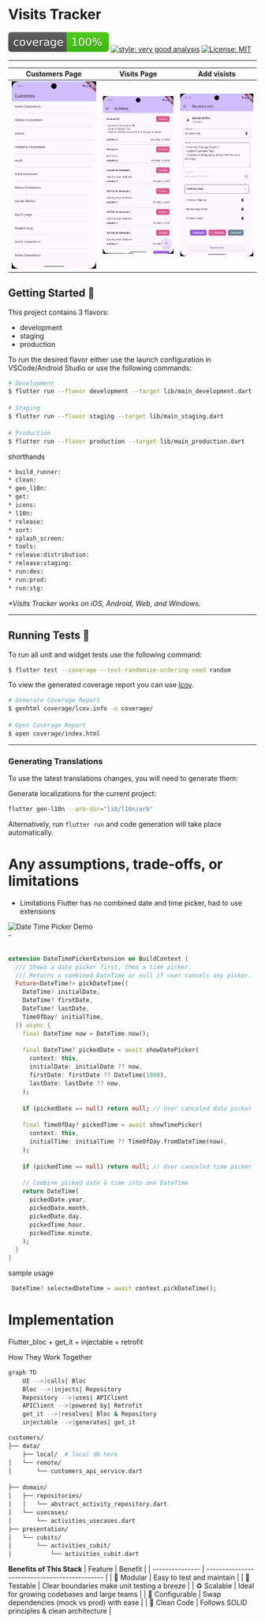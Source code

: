 # Visits Tracker

![coverage][coverage_badge]
[![style: very good analysis][very_good_analysis_badge]][very_good_analysis_link]
[![License: MIT][license_badge]][license_link]


---

| Customers Page      |  Visits Page     | Add visists      |
|--------------------|--------------------|------------------|
| ![Customers Page](./screenshots/2.png) | ![ Activities Page](./screenshots/1.png) | ![Add Activities](./screenshots/3.png) |


## Getting Started 🚀

This project contains 3 flavors:

- development
- staging
- production

To run the desired flavor either use the launch configuration in VSCode/Android Studio or use the following commands:

```sh
# Development
$ flutter run --flavor development --target lib/main_development.dart

# Staging
$ flutter run --flavor staging --target lib/main_staging.dart

# Production
$ flutter run --flavor production --target lib/main_production.dart
```

shorthands 
```sh
* build_runner:               
* clean:                      
* gen_l10n:                   
* get:                        
* icons:                      
* l10n:                       
* release:                    
* sort:                       
* splash_screen:              
* tools:                      
* release:distribution:       
* release:staging:            
* run:dev:                    
* run:prod:                   
* run:stg:   

```

_\*Visits Tracker works on iOS, Android, Web, and Windows._

---

## Running Tests 🧪

To run all unit and widget tests use the following command:

```sh
$ flutter test --coverage --test-randomize-ordering-seed random
```

To view the generated coverage report you can use [lcov](https://github.com/linux-test-project/lcov).

```sh
# Generate Coverage Report
$ genhtml coverage/lcov.info -o coverage/

# Open Coverage Report
$ open coverage/index.html
```

---

### Generating Translations

To use the latest translations changes, you will need to generate them:

Generate localizations for the current project:

```sh
flutter gen-l10n --arb-dir="lib/l10n/arb"
```

Alternatively, run `flutter run` and code generation will take place automatically.

# Any assumptions, trade-offs, or limitations

- Limitations 
    Flutter has no combined date and time picker, had to use extensions 

<img src="./screenshots/date_time.gif" alt="Date Time Picker Demo" />
<br>
-


```dart

extension DateTimePickerExtension on BuildContext {
  /// Shows a date picker first, then a time picker.
  /// Returns a combined DateTime or null if user cancels any picker.
  Future<DateTime?> pickDateTime({
    DateTime? initialDate,
    DateTime? firstDate,
    DateTime? lastDate,
    TimeOfDay? initialTime,
  }) async {
    final DateTime now = DateTime.now();

    final DateTime? pickedDate = await showDatePicker(
      context: this,
      initialDate: initialDate ?? now,
      firstDate: firstDate ?? DateTime(1900),
      lastDate: lastDate ?? now,
    );

    if (pickedDate == null) return null; // User canceled date picker

    final TimeOfDay? pickedTime = await showTimePicker(
      context: this,
      initialTime: initialTime ?? TimeOfDay.fromDateTime(now),
    );

    if (pickedTime == null) return null; // User canceled time picker

    // Combine picked date & time into one DateTime
    return DateTime(
      pickedDate.year,
      pickedDate.month,
      pickedDate.day,
      pickedTime.hour,
      pickedTime.minute,
    );
  }
}

```

sample usage
```dart
 DateTime? selectedDateTime = await context.pickDateTime();
 ```


# Implementation
Flutter_bloc + get_it + injectable + retrofit 

 How They Work Together

```sh
graph TD
    UI -->|calls| Bloc
    Bloc -->|injects| Repository
    Repository -->|uses| APIClient
    APIClient -->|powered by| Retrofit
    get_it -->|resolves| Bloc & Repository
    injectable -->|generates| get_it 

```

```sh
customers/
├── data/
    ├── local/  # local db here 
│   └── remote/
│       └── customers_api_service.dart  

├── domain/
│   ├── repositories/
│   │   └── abstract_activity_repository.dart 
│   └── usecases/
│       └── activities_usecases.dart         
├── presentation/
│   └── cubits/
│       └── activities_cubit/
│           └── activities_cubit.dart         

```

 **Benefits of This Stack**
| Feature         | Benefit                                       |
| --------------- | --------------------------------------------- |
| 🧩 Modular      | Easy to test and maintain                     |
| 🧪 Testable     | Clear boundaries make unit testing a breeze   |
| ♻️ Scalable     | Ideal for growing codebases and large teams   |
| 🔧 Configurable | Swap dependencies (mock vs prod) with ease    |
| 🧠 Clean Code   | Follows SOLID principles & clean architecture |



[coverage_badge]: coverage_badge.svg
[flutter_localizations_link]: https://api.flutter.dev/flutter/flutter_localizations/flutter_localizations-library.html
[internationalization_link]: https://flutter.dev/docs/development/accessibility-and-localization/internationalization
[license_badge]: https://img.shields.io/badge/license-MIT-blue.svg
[license_link]: https://opensource.org/licenses/MIT
[very_good_analysis_badge]: https://img.shields.io/badge/style-very_good_analysis-B22C89.svg
[very_good_analysis_link]: https://pub.dev/packages/very_good_analysis
[very_good_cli_link]: https://github.com/VeryGoodOpenSource/very_good_cli
